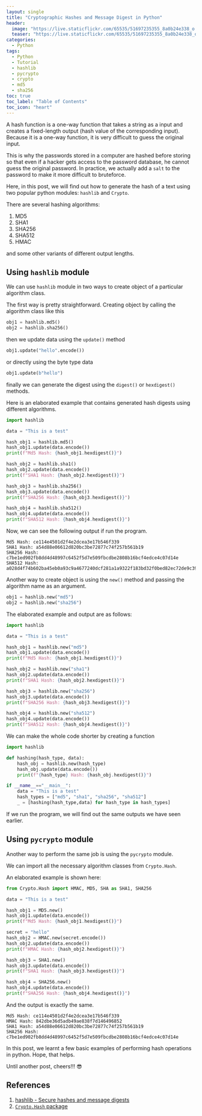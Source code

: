 ```yaml
---
layout: single
title: "Cryptographic Hashes and Message Digest in Python"
header:
  image: "https://live.staticflickr.com/65535/51697235355_8a0b24e338_o.png"
  teaser: "https://live.staticflickr.com/65535/51697235355_8a0b24e338_o.png"
categories:
  - Python
tags:
  - Python
  - Tutorial
  - hashlib
  - pycrypto
  - crypto
  - md5
  - sha256
toc: true
toc_label: "Table of Contents"
toc_icon: "heart"
---
```




A hash function is a one-way function that takes a string as a input and creates a fixed-length output (hash value of the corresponding input). Because it is a one-way function, it is very difficult to guess the original input.

This is why the passwords stored in a computer are hashed before storing so that even if a hacker gets access to the password database, he cannot guess the original password. In practice, we actually add a `salt` to the password to make it more difficult to bruteforce. 

Here, in this post, we will find out how to generate the hash of a text using two popular python modules: `hashlib` and `Crypto`.

There are several hashing algorithms:
1. MD5
2. SHA1
3. SHA256
4. SHA512
5. HMAC

and some other variants of different output lengths. 

## Using `hashlib` module
We can use `hashlib` module in two ways to create object of a particular algorithm class.

The first way is pretty straightforward. Creating object by calling the algorithm class like this
```python
obj1 = hashlib.md5()
obj2 = hashlib.sha256()
```

then we update data using the `update()` method

```python
obj1.update("hello".encode())
```
or directly using the byte type data
```python
obj1.update(b"hello")
```

finally we can generate the digest using the `digest()` or `hexdigest()` methods.

Here is an elaborated example that contains generated hash digests using different algorithms.
```python
import hashlib

data = "This is a test"

hash_obj1 = hashlib.md5()
hash_obj1.update(data.encode())
print(f"Md5 Hash: {hash_obj1.hexdigest()}")

hash_obj2 = hashlib.sha1()
hash_obj2.update(data.encode())
print(f"SHA1 Hash: {hash_obj2.hexdigest()}")

hash_obj3 = hashlib.sha256()
hash_obj3.update(data.encode())
print(f"SHA256 Hash: {hash_obj3.hexdigest()}")

hash_obj4 = hashlib.sha512()
hash_obj4.update(data.encode())
print(f"SHA512 Hash: {hash_obj4.hexdigest()}")
```
Now, we can see the following output if run the program.
```
Md5 Hash: ce114e4501d2f4e2dcea3e17b546f339
SHA1 Hash: a54d88e06612d820bc3be72877c74f257b561b19
SHA256 Hash: c7be1ed902fb8dd4d48997c6452f5d7e509fbcdbe2808b16bcf4edce4c07d14e
SHA512 Hash: a028d4f74b602ba45eb0a93c9a4677240dcf281a1a9322f183bd32f0bed82ec72de9c3957b2f4c9a1ccf7ed14f85d73498df38017e703d47ebb9f0b3bf116f69
```

Another way to create object is using the `new()` method and passing the algorithm name as an argument.
```python
obj1 = hashlib.new("md5")
obj2 = hashlib.new("sha256")
```

The elaborated example and output are as follows:
```python
import hashlib

data = "This is a test"

hash_obj1 = hashlib.new("md5")
hash_obj1.update(data.encode())
print(f"Md5 Hash: {hash_obj1.hexdigest()}")

hash_obj2 = hashlib.new("sha1")
hash_obj2.update(data.encode())
print(f"SHA1 Hash: {hash_obj2.hexdigest()}")

hash_obj3 = hashlib.new("sha256")
hash_obj3.update(data.encode())
print(f"SHA256 Hash: {hash_obj3.hexdigest()}")

hash_obj4 = hashlib.new("sha512")
hash_obj4.update(data.encode())
print(f"SHA512 Hash: {hash_obj4.hexdigest()}")
```

We can make the whole code shorter by creating a function

```python
import hashlib

def hashing(hash_type, data):
    hash_obj = hashlib.new(hash_type)
    hash_obj.update(data.encode())
    print(f"{hash_type} Hash: {hash_obj.hexdigest()}")

if __name__=="__main__":
    data = "This is a test"
    hash_types = ["md5", "sha1", "sha256", "sha512"]
    _ = [hashing(hash_type,data) for hash_type in hash_types]
```

If we run the program, we will find out the same outputs we have seen earlier.


## Using `pycrypto` module
Another way to perform the same job is using the `pycrypto` module.

We can import all the necessary algorithm classes from `Crypto.Hash`.

An elaborated example is shown here:

```python
from Crypto.Hash import HMAC, MD5, SHA as SHA1, SHA256

data = "This is a test"

hash_obj1 = MD5.new()
hash_obj1.update(data.encode())
print(f"Md5 Hash: {hash_obj1.hexdigest()}")

secret = "hello"
hash_obj2 = HMAC.new(secret.encode())
hash_obj2.update(data.encode())
print(f"HMAC Hash: {hash_obj2.hexdigest()}")

hash_obj3 = SHA1.new()
hash_obj3.update(data.encode())
print(f"SHA1 Hash: {hash_obj3.hexdigest()}")

hash_obj4 = SHA256.new()
hash_obj4.update(data.encode())
print(f"SHA256 Hash: {hash_obj4.hexdigest()}")
```
And the output is exactly the same.
```
Md5 Hash: ce114e4501d2f4e2dcea3e17b546f339
HMAC Hash: 842dbe36d5adb49ae838f7d146496852
SHA1 Hash: a54d88e06612d820bc3be72877c74f257b561b19
SHA256 Hash: c7be1ed902fb8dd4d48997c6452f5d7e509fbcdbe2808b16bcf4edce4c07d14e
```

In this post, we learnt a few basic examples of performing hash operations in python. Hope, that helps.

Until another post, cheers!!! :sunglasses:

## References

1. [hashlib - Secure hashes and message digests](https://docs.python.org/3/library/hashlib.html)
2. [`Crypto.Hash` package](https://pycryptodome.readthedocs.io/en/latest/src/hash/hash.html)
<!--stackedit_data:
eyJoaXN0b3J5IjpbLTk5MDcxODcwXX0=
-->
